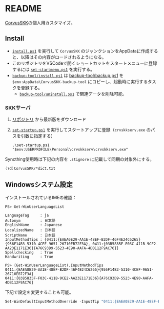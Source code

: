 # README

[CorvusSKK](https://nathancorvussolis.github.io/)の個人用カスタマイズ。

## Install

- [`install.ps1`](./install.ps1) を実行して `CorvusSKK` のジャンクションをAppDataに作成すると、以降はその内容がロードされるようになる。
- このリポジトリをVSCodeで開くショートカットをスタートメニューに登録するには [`set-startmenu.ps1`](./set-startmenu.ps1) を実行する。
- [`backup-tool/install.ps1`](./backup-tool/install.ps1) は [backup-tool/backup.ps1](./backup-tool/backup.ps1) を `$env:AppData\CorvusSKK-backup-tool` にコピーし、起動時に実行するタスクを登録する。
   - [`backup-tool/uninstall.ps1`](./backup-tool/uninstall.ps1) で関連データを削除可能。

### SKKサーバ

1. [リポジトリ](https://github.com/nathancorvussolis/crvskkserv/releases/) から最新版をダウンロード
1. [`set-startup.ps1`](set-startup.ps1) を実行してスタートアップに登録（`crvskkserv.exe` のパスを引数に指定する）

   ```
   .\set-startup.ps1 "$env:USERPROFILE\Personal\crvskkserv\crvskkserv.exe"
   ```

Syncthing使用時は下記の内容を `.stignore` に記載して同期の対象外にする。

```
(?d)CorvusSKK/*dict.txt
```

## Windowsシステム設定

インストールされているIMEの確認：

```
PS> Get-WinUserLanguageList

LanguageTag     : ja
Autonym         : 日本語
EnglishName     : Japanese
LocalizedName   : 日本語
ScriptName      : 日本語
InputMethodTips : {0411:{EAEA0E29-AA1E-48EF-B2DF-46F4E24C6265}{956F14B3-5310-4CEF-9651-26710EB72F3A}, 0411:{03B5835F-F03C-411B-9CE2-AA23E1171E36}{A76C93D9-5523-4E90-AAFA-4DB112F9AC76}}
Spellchecking   : True
Handwriting     : True

PS> (Get-WinUserLanguageList).InputMethodTips
0411:{EAEA0E29-AA1E-48EF-B2DF-46F4E24C6265}{956F14B3-5310-4CEF-9651-26710EB72F3A}
0411:{03B5835F-F03C-411B-9CE2-AA23E1171E36}{A76C93D9-5523-4E90-AAFA-4DB112F9AC76}

```

下記で設定を変更することも可能。

```PowerShell
Set-WinDefaultInputMethodOverride -InputTip "0411:{EAEA0E29-AA1E-48EF-B2DF-46F4E24C6265}{956F14B3-5310-4CEF-9651-26710EB72F3A}"
```

